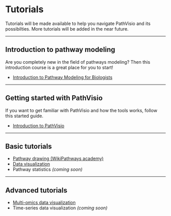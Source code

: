 # Tutorials

Tutorials will be made available to help you navigate PathVisio and its possibilties. More tutorials will be added in the near future. 

---- 

## Introduction to pathway modeling
Are you completely new in the field of pathways modeling? Then this introduction course is a great place for you to start!

* [Introduction to Pathway Modeling for Biologists](https://github.com/gladstone-institutes/Bioinformatics-Workshops/wiki/Introduction-to-Pathway-Modeling)

---- 

## Getting started with PathVisio
If you want to get familiar with PathVisio and how the tools works, follow this started guide.

* [Introduction to PathVisio](tutorials/getting-started.md)

---- 

## Basic tutorials

* [Pathway drawing (WikiPathways academy)](http://academy.wikipathways.org/)
* [Data visualization](tutorials/visualization.md)
* Pathway statistics *(coming soon)*

---- 

## Advanced tutorials

* [Multi-omics data visualization](tutorials/multi-omics-tutorial.md)
* Time-series data visualization *(coming soon)*
